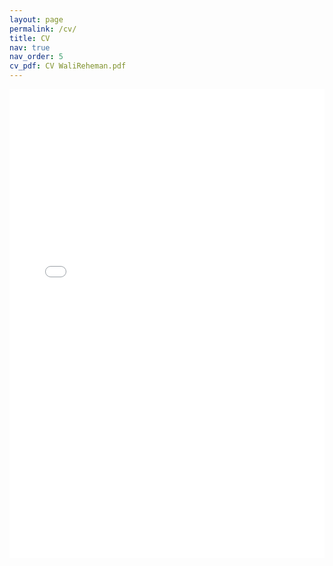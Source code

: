 ```yaml
---
layout: page
permalink: /cv/
title: CV
nav: true
nav_order: 5
cv_pdf: CV WaliReheman.pdf
---
```


<iframe src="/assets/pdf/CV WaliReheman.pdf" width="100%" height="750px" style="border: none;">
  Sorry, your browser does not support inline PDFs. Please download the PDF to view it: <a href="/assets/pdf/CV WaliReheman.pdf">Download PDF</a>
</iframe>
